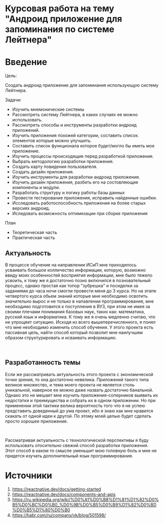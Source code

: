 # Курсовая работа на тему "Андроид приложение для запоминания по системе Лейтнера"

# Введение

Цель: 

Создать андроид приложение для
запоминания использующую систему Лейтнера.

Задачи:

- Изучить мнемонические системы
- Рассмотреть систему Лейтнера, в каких случаях ее можно использовать.
- Рассмотреть способы и инструменты разработки андроид приложений.
- Изучить приложения похожей категории, составить список.
элементов которые можно улучшить.
- Составить список функционала которое будет/могло бы иметь
мое приложение.
- Изучить процессы происходящие перед разработкой приложения.
- Выбрать методологию разработки приложения.
- Создать карту повидения пользователя.
- Создать дизайн приложения.
- Изучить инструменты для разработки андроид приложения.
- Изучить дизайн приложения, разбить его на состовляющие компоненты и модули.
- Разработать структуру и логику работы  базы данных
- Провести тестирование приложения, исправить найденные ошибки.
- Исследовать работоспособность приложения на более старых версиях андроид.
- Иследовать возможность оптимизации при сборке приложения


План
- Теоретическая часть
- Практическая часть

## Актуальность
В процессе обучение на направлении ИСиП мне приходилось усваивать
большое колличество информации, которую, возможно ввиду моих особенностей восприятия
информации, мне было тяжело усвоить, к тому же я достаточно позно включился в позновательный процесс,
однако простая как топор "зубрешка" и посиделки за заданиями
до часа ночи смогли провести меня до 3 курса. Но на этапе четвертого курса
обьем знаний которые мне необходимо освотить значительно вырос и не только в напавлении
программирования, мне необходимо подготовится к поступления в ВУЗ, при этом
не имея за своими плечами понимания базовых наук, таких как: математика, русский язык и информатика.
К тому же я очень медленно считаю, что не упрощяет ситуацию.
Исходя из всего вышеперечисленного, я понял что мне необходимо изменить
способ обучения. У этого проекта есть пассивная цель, найти способ
который позволит мне наилучшим образом структурировать и исваивать
информацию.

<br>

## Разработанность темы

Если же рассматривать актуальность этого проекта с экономической точки
зрения, то она достаточно невелика. Приложений такого типа великое множество,
и тема моего проекта не является столь уникальной, наверное ее можно даже
назвать достаточно банальной. Однако это не мешает мне изучить приложения-соперников
выявить их недостатки и преимущества и собрать их в одном приложении. Но
при применении этой тактики велика вероятность того что я не успею представить
доведенный до ума проект, ибо я знаю как мне нравится скакать от одной
идеи к другой. По этому моей целью будет сделать просто хорошее приложения.

<br>

Рассматривая актуальность с технологической перспективы
я буду использовать отосительно свежий способ разработки приложения.
Этот способ в каком то смысле уменьшит мою головную боль и мне не
придется изучать дополнительный язык программирования.

<!-- ## Обьект исследования -->

<!-- ## Предмет исследования -->



# Источники
1. https://reactnative.dev/docs/getting-started
2. https://reactnative.dev/docs/components-and-apis
3. https://ru.wikipedia.org/wiki/%D0%A1%D0%B8%D1%81%D1%82%D0%B5%D0%BC%D0%B0_%D0%9B%D0%B5%D0%B9%D1%82%D0%BD%D0%B5%D1%80%D0%B0
4. https://habr.com/ru/company/vk/blog/501598/